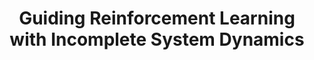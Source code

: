 ---
layout: "publication"
title: "Guiding Reinforcement Learning with Incomplete System Dynamics"
type: "conference"
order: 207
year: 2024
authors: "Shuyuan Wang, Jingliang Duan, Nathan P. Lawrence, Philip D. Loewen, Michael G. Forbes, R. Bhushan Gopaluni, Lixian Zhang"
journal: "In Proceedings of the IEEE/RSJ International Conference on Intelligent Robots and Systems (IROS 2024, To Appear)"
arxiv: https://arxiv.org/abs/2410.16821
pdf: "2024C07_shuyuan_iros.pdf"
video: https://www.youtube.com/watch?v=xGNNiuYJh98
presentation: https://www.youtube.com/watch?v=8rhK_ne4vqk
thumbnail: "2024C07_shuyuan_iros.png"
image: "/assets/thumbnails/2024C07_shuyuan_iros.png"
thumbnail_caption: "Figure 2: Schematic diagram for our policy network with partial knowledge control module inside."
description: "Model-free reinforcement learning (RL) is inher- ently a reactive method, operating under the assumption that it starts with no prior knowledge of the system and entirely depends on trial-and-error for learning. This approach faces several challenges, such as poor sample efficiency, generaliza- tion, and the need for well-designed reward functions to guide learning effectively. On the other hand, controllers based on complete system dynamics do not require data. This paper addresses the intermediate situation where there is not enough model information for complete controller design, but there is enough to suggest that a model-free approach is not the best approach either. By carefully decoupling known and unknown information about the system dynamics, we obtain an embedded controller guided by our partial model and thus improve the learning efficiency of an RL-enhanced approach. A modular design allows us to deploy mainstream RL algorithms to refine the policy. Simulation results show that our method signifi- cantly improves sample efficiency compared with standard RL methods on continuous control tasks, and also offers enhanced performance over traditional control approaches. Experiments on a real ground vehicle also validate the performance of our method, including generalization and robustness."
---